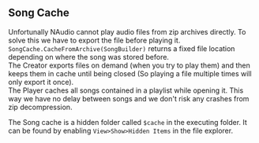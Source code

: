 ## Song Cache
Unfortunally NAudio cannot play audio files from zip archives directly. To solve this we have to export the file  before playing it. `SongCache.CacheFromArchive(SongBuilder)` returns a fixed file location depending on where the song was stored before.<br>
The Creator exports files on demand (when you try to play them) and then keeps them in cache until being closed (So playing a file multiple times will only export it once).<br>
The Player caches all songs contained in a playlist while opening it. This way we have no delay between songs and we don't risk any crashes from zip decompression.

The Song cache is a hidden folder called `$cache` in the executing folder. It can be found by enabling `View>Show>Hidden Items` in the file explorer.